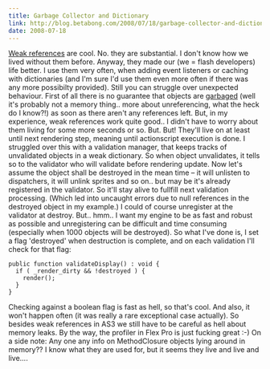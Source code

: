 ```yaml
---
title: Garbage Collector and Dictionary
link: http://blog.betabong.com/2008/07/18/garbage-collector-and-dictionary/
date: 2008-07-18
---
```



[Weak references](http://dispatchevent.org/mims/creating-weak-references-in-as3/) are cool. No. they are substantial. I don't know how we lived without them before. Anyway, they made our (we = flash developers) life better. I use them very often, when adding event listeners or caching with dictionaries (and I'm sure I'd use them even more often if there was any more possibilty provided). Still you can struggle over unexpected behaviour. First of all there is no guarantee that objects are [garbaged](http://www.adobe.com/devnet/flashplayer/articles/garbage_collection.html) (well it's probably not a memory thing.. more about unreferencing, what the heck do I know?!) as soon as there aren't any references left. But, in my experience, weak references work quite good.. I didn't have to worry about them living for some more seconds or so. But. But! They'll live on at least until next rendering step, meaning until actionscript execution is done. I struggled over this with a validation manager, that keeps tracks of unvalidated objects in a weak dictionary. So when object unvalidates, it tells so to the validator who will validate before rendering update. Now let's assume the object shall be destroyed in the mean time – it will unlisten to dispatchers, it will unlink sprites and so on.. but may be it's already registered in the validator. So it'll stay alive to fullfill next validation processing. (Which led into uncaught errors due to null references in the destroyed object in my example.) I could of course unregister at the validator at destroy. But.. hmm.. I want my engine to be as fast and robust as possible and unregistering can be difficult and time consuming (especially when 1000 objects will be destroyed). So what I've done is, I set a flag 'destroyed' when destruction is complete, and on each validation I'll check for that flag: 
    
    
    public function validateDisplay() : void {
      if ( _render_dirty && !destroyed ) {
        render();
      }
    }

Checking against a boolean flag is fast as hell, so that's cool. And also, it won't happen often (it was really a rare exceptional case actually). So besides weak references in AS3 we still have to be careful as hell about memory leaks. By the way, the profiler in Flex Pro is just fucking great :-) On a side note: Any one any info on MethodClosure objects lying around in memory?? I know what they are used for, but it seems they live and live and live....
